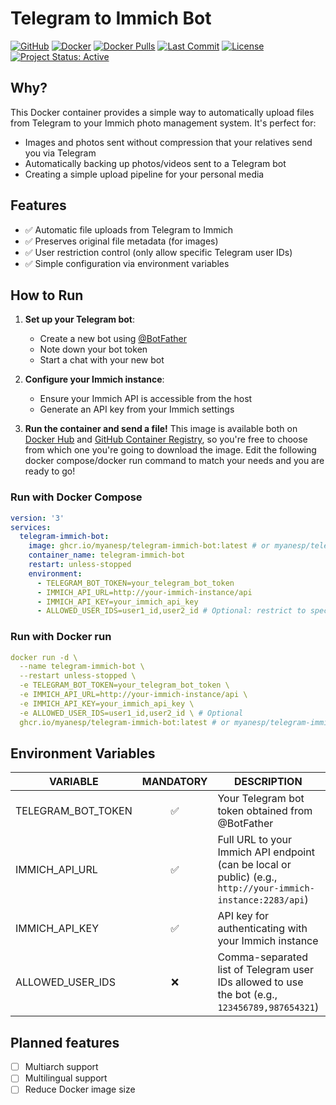 # Telegram to Immich Bot

[![GitHub](https://badgen.net/badge/icon/github?icon=github&label)](https://github.com/myanesp/telegram-immich-bot)
[![Docker](https://badgen.net/badge/icon/docker?icon=docker&label)](https://hub.docker.com/r/myanesp/telegram-immich-bot)
[![Docker Pulls](https://badgen.net/docker/pulls/myanesp/telegram-immich-bot?icon=docker&label=pulls)](https://hub.docker.com/r/myanesp/telegram-immich-bot)
[![Last Commit](https://img.shields.io/github/last-commit/myanesp/telegram-immich-bot)](https://github.com/myanesp/telegram-immich-bot)
[![License](https://badgen.net/github/license/myanesp/telegram-immich-bot)](LICENSE)
[![Project Status: Active](https://www.repostatus.org/badges/latest/active.svg)](https://www.repostatus.org/#active)

## Why?

This Docker container provides a simple way to automatically upload files from Telegram to your Immich photo management system. It's perfect for:

- Images and photos sent without compression that your relatives send you via Telegram
- Automatically backing up photos/videos sent to a Telegram bot
- Creating a simple upload pipeline for your personal media

## Features

- ✅ Automatic file uploads from Telegram to Immich
- ✅ Preserves original file metadata (for images)
- ✅ User restriction control (only allow specific Telegram user IDs)
- ✅ Simple configuration via environment variables

## How to Run

1. **Set up your Telegram bot**:
   - Create a new bot using [@BotFather](https://t.me/BotFather)
   - Note down your bot token
   - Start a chat with your new bot

2. **Configure your Immich instance**:
   - Ensure your Immich API is accessible from the host
   - Generate an API key from your Immich settings

3. **Run the container and send a file!**
This image is available both on [Docker Hub](https://hub.docker.com/r/myanesp/telegram-immich-bot) and [GitHub Container Registry](https://github.com/myanesp/telegram-immich-bot), so you're free to choose from which one you're going to download the image. Edit the following docker compose/docker run command to match your needs and you are ready to go!

### Run with Docker Compose

```yaml
version: '3'
services:
  telegram-immich-bot:
    image: ghcr.io/myanesp/telegram-immich-bot:latest # or myanesp/telegram-immich-bot
    container_name: telegram-immich-bot
    restart: unless-stopped
    environment:
      - TELEGRAM_BOT_TOKEN=your_telegram_bot_token
      - IMMICH_API_URL=http://your-immich-instance/api
      - IMMICH_API_KEY=your_immich_api_key
      - ALLOWED_USER_IDS=user1_id,user2_id # Optional: restrict to specific users
```
### Run with Docker run

```yaml
docker run -d \
  --name telegram-immich-bot \
  --restart unless-stopped \
  -e TELEGRAM_BOT_TOKEN=your_telegram_bot_token \
  -e IMMICH_API_URL=http://your-immich-instance/api \
  -e IMMICH_API_KEY=your_immich_api_key \
  -e ALLOWED_USER_IDS=user1_id,user2_id \ # Optional
  ghcr.io/myanesp/telegram-immich-bot:latest # or myanesp/telegram-immich-bot
```

## Environment Variables

| VARIABLE | MANDATORY | DESCRIPTION | DEFAULT |
|----------|:---------:|-------------------------------------------------------------|---------|
| TELEGRAM_BOT_TOKEN | ✅ | Your Telegram bot token obtained from @BotFather | - |
| IMMICH_API_URL | ✅ | Full URL to your Immich API endpoint (can be local or public) (e.g., `http://your-immich-instance:2283/api`) | - |
| IMMICH_API_KEY | ✅ | API key for authenticating with your Immich instance | - |
| ALLOWED_USER_IDS | ❌ | Comma-separated list of Telegram user IDs allowed to use the bot (e.g., `123456789,987654321`) | (empty - all users allowed) |


## Planned features

- [ ] Multiarch support
- [ ] Multilingual support
- [ ] Reduce Docker image size

